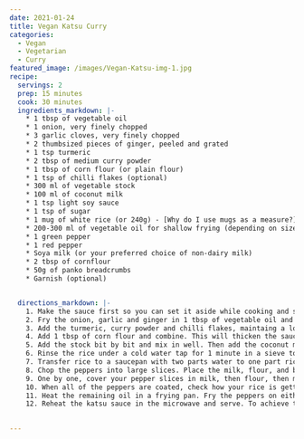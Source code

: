 ```yaml
---
date: 2021-01-24
title: Vegan Katsu Curry
categories:
  - Vegan
  - Vegetarian
  - Curry
featured_image: /images/Vegan-Katsu-img-1.jpg
recipe:
  servings: 2 
  prep: 15 minutes
  cook: 30 minutes
  ingredients_markdown: |-
    * 1 tbsp of vegetable oil
    * 1 onion, very finely chopped
    * 3 garlic cloves, very finely chopped
    * 2 thumbsized pieces of ginger, peeled and grated
    * 1 tsp turmeric
    * 2 tbsp of medium curry powder
    * 1 tbsp of corn flour (or plain flour)
    * 1 tsp of chilli flakes (optional)
    * 300 ml of vegetable stock 
    * 100 ml of coconut milk
    * 1 tsp light soy sauce
    * 1 tsp of sugar
    * 1 mug of white rice (or 240g) - [Why do I use mugs as a measure?](https://cookingwithjodes.co.uk/tips%20and%20tricks/2021/01/24/measuring-cooking-rice/)
    * 200-300 ml of vegetable oil for shallow frying (depending on size of frying pan)
    * 1 green pepper
    * 1 red pepper
    * Soya milk (or your preferred choice of non-dairy milk)
    * 2 tbsp of cornflour
    * 50g of panko breadcrumbs
    * Garnish (optional)


  directions_markdown: |-
    1. Make the sauce first so you can set it aside while cooking and simply reheat in the microwave when everything is ready. Blitz the onion, garlic and ginger in a food processor. I find this the most time saving method, but if you don't have a food processor finely chop the onion and garlic and grate the ginger and combine. 
    2. Fry the onion, garlic and ginger in 1 tbsp of vegetable oil and cook until soft on a low to medium heat to avoid burning.
    3. Add the turmeric, curry powder and chilli flakes, maintaing a low to medium heat and stir until combined.
    4. Add 1 tbsp of corn flour and combine. This will thicken the sauce.
    5. Add the stock bit by bit and mix in well. Then add the coconut milk, soy sauce and sugar. Leave to simmer on a low heat for 5-10 minutes. Set aside once done.
    6. Rinse the rice under a cold water tap for 1 minute in a sieve to wash away excess starch. This will help prevent the rice getting too sticky. 
    7. Transfer rice to a saucepan with two parts water to one part rice (this is why I use mugs to measure rice and pasta. 1 mug of rice means 2 mugs of water). Add a pinch of salt and cook on a medium heat until the water begins to bubble. Next, cover the saucepan with a lid and turn the heat down to its lowest setting and simmer for about 15 minutes.
    8. Chop the peppers into large slices. Place the milk, flour, and breadcrumbs into separate bowls. 
    9. One by one, cover your pepper slices in milk, then flour, then milk again and then the breadcrumbs. This should help the panko breadcrumbs stick well.
    10. When all of the peppers are coated, check how your rice is getting on. If you can still see water at the top wait another 5-10 minutes until you can no longer see water at the top.
    11. Heat the remaining oil in a frying pan. Fry the peppers on either side until the breadcrumbs are golden.
    12. Reheat the katsu sauce in the microwave and serve. To achieve the rice tower, spoon each portion of rice into a cappucino mug and press down lightly, then turn it over onto the plate. Garnish with salad if desired.
  

---
```

